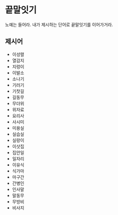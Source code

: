 # 끝말잇기
노예는 들어라. 내가 제시하는 단어로 끝말잇기를 이어가거라.

## 제시어
- 이성렬
- 열감지
- 지렁이
- 이발소
- 소나기
- 기러기
- 기찻길
- 길동무
- 무더위
- 위자료
- 요리사
- 사시미
- 미용실
- 실습실
- 실랑이
- 이삿집
- 집안일
- 일자리
- 이유식
- 식가마
- 마구간
- 간병인
- 인사말
- 말동무
- 무방비
- 비사지